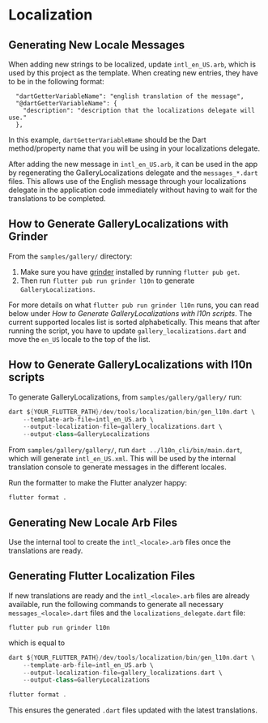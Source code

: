 # Localization

## Generating New Locale Messages

When adding new strings to be localized, update `intl_en_US.arb`, which
is used by this project as the template. When creating new entries, they
have to be in the following format:

```arb
  "dartGetterVariableName": "english translation of the message",
  "@dartGetterVariableName": {
    "description": "description that the localizations delegate will use."
  },
```

In this example, `dartGetterVariableName` should be the Dart method/property
name that you will be using in your localizations delegate.

After adding the new message in `intl_en_US.arb`, it can be used in the app by
regenerating the GalleryLocalizations delegate and the `messages_*.dart` files.
This allows use of the English message through your localizations delegate in
the application code immediately without having to wait for the translations
to be completed.

## How to Generate GalleryLocalizations with Grinder

From the `samples/gallery/` directory:
1. Make sure you have [grinder](https://pub.dev/packages/grinder) installed by
running `flutter pub get`.
2. Then run `flutter pub run grinder l10n` to generate `GalleryLocalizations`.

For more details on what `flutter pub run grinder l10n` runs, you can read below
under *How to Generate GalleryLocalizations with l10n scripts*. The current
supported locales list is sorted alphabetically. This means that after running
the script, you have to update `gallery_localizations.dart` and move the `en_US`
locale to the top of the list.

## How to Generate GalleryLocalizations with l10n scripts
To generate GalleryLocalizations, from `samples/gallery/gallery/` run:

```dart
dart ${YOUR_FLUTTER_PATH}/dev/tools/localization/bin/gen_l10n.dart \
    --template-arb-file=intl_en_US.arb \
    --output-localization-file=gallery_localizations.dart \
    --output-class=GalleryLocalizations
```

From `samples/gallery/gallery/`, run `dart ../l10n_cli/bin/main.dart`, which
will generate `intl_en_US.xml`. This will be used by the internal translation
console to generate messages in the different locales.

Run the formatter to make the Flutter analyzer happy:
```
flutter format .
```

## Generating New Locale Arb Files

Use the internal tool to create the `intl_<locale>.arb` files once the
translations are ready.

## Generating Flutter Localization Files

If new translations are ready and the `intl_<locale>.arb` files are already
available, run the following commands to generate all necessary
`messages_<locale>.dart` files and the `localizations_delegate.dart` file:

```
flutter pub run grinder l10n
```

which is equal to

```dart
dart ${YOUR_FLUTTER_PATH}/dev/tools/localization/bin/gen_l10n.dart \
    --template-arb-file=intl_en_US.arb \
    --output-localization-file=gallery_localizations.dart \
    --output-class=GalleryLocalizations

flutter format .
```

This ensures the generated `.dart` files updated with the latest translations.

